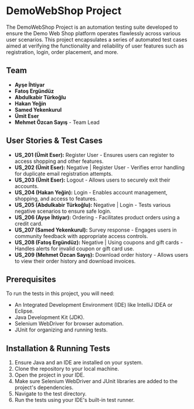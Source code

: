 # DemoWebShop Project

The DemoWebShop Project is an automation testing suite developed to ensure the Demo Web Shop platform operates flawlessly across various user scenarios. This project encapsulates a series of automated test cases aimed at verifying the functionality and reliability of user features such as registration, login, order placement, and more.

## Team

- **Ayşe İhtiyar**
- **Fatoş Ergündüz**
- **Abdulkabir Türkoğlu**
- **Hakan Yeğin**
- **Samed Yekenkurul**
- **Ümit Eser**
- **Mehmet Özcan Sayış** - Team Lead

## User Stories & Test Cases

- **US_201 (Ümit Eser):** Register User - Ensures users can register to access shopping and other features.
- **US_202 (Ümit Eser):** Negative | Register User - Verifies error handling for duplicate email registration attempts.
- **US_203 (Ümit Eser):** Logout - Allows users to securely exit their accounts.
- **US_204 (Hakan Yeğin):** Login - Enables account management, shopping, and access to features.
- **US_205 (Abdulkabir Türkoğlu):** Negative | Login - Tests various negative scenarios to ensure safe login.
- **US_206 (Ayşe İhtiyar):** Ordering - Facilitates product orders using a credit card.
- **US_207 (Samed Yekenkurul):** Survey response - Engages users in community feedback with appropriate access controls.
- **US_208 (Fatoş Ergündüz):** Negative | Using coupons and gift cards - Handles alerts for invalid coupon or gift card use.
- **US_209 (Mehmet Özcan Sayış):** Download order history - Allows users to view their order history and download invoices.

## Prerequisites

To run the tests in this project, you will need:

- An Integrated Development Environment (IDE) like IntelliJ IDEA or Eclipse.
- Java Development Kit (JDK).
- Selenium WebDriver for browser automation.
- JUnit for organizing and running tests.

## Installation & Running Tests

1. Ensure Java and an IDE are installed on your system.
2. Clone the repository to your local machine.
3. Open the project in your IDE.
4. Make sure Selenium WebDriver and JUnit libraries are added to the project's dependencies.
5. Navigate to the test directory.
6. Run the tests using your IDE's built-in test runner.

